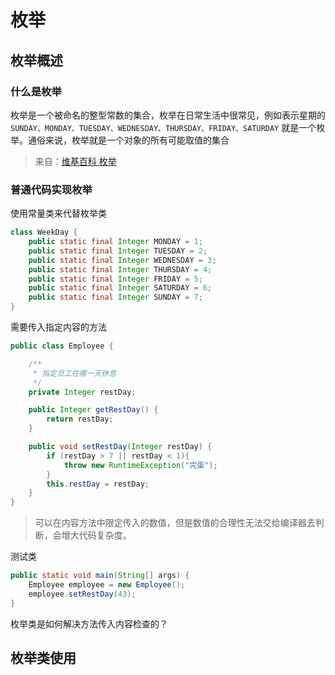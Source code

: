 # 枚举

## 枚举概述

### 什么是枚举

枚举是一个被命名的整型常数的集合，枚举在日常生活中很常见，例如表示星期的 `SUNDAY、MONDAY、TUESDAY、WEDNESDAY、THURSDAY、FRIDAY、SATURDAY` 就是一个枚举。通俗来说，枚举就是一个对象的所有可能取值的集合

> 来自：[维基百科 枚举](https://zh.wikipedia.org/wiki/%E6%9E%9A%E4%B8%BE) 

### 普通代码实现枚举

使用常量类来代替枚举类

```java
class WeekDay {
    public static final Integer MONDAY = 1;
    public static final Integer TUESDAY = 2;
    public static final Integer WEDNESDAY = 3;
    public static final Integer THURSDAY = 4;
    public static final Integer FRIDAY = 5;
    public static final Integer SATURDAY = 6;
    public static final Integer SUNDAY = 7;
}
```

需要传入指定内容的方法

```java
public class Employee {

    /**
     * 指定员工在哪一天休息
     */
    private Integer restDay;

    public Integer getRestDay() {
        return restDay;
    }

    public void setRestDay(Integer restDay) {
        if (restDay > 7 || restDay < 1){
            throw new RuntimeException("完蛋");
        }
        this.restDay = restDay;
    }
}
```

> 可以在内容方法中限定传入的数值，但是数值的合理性无法交给编译器去判断，会增大代码复杂度。

测试类

```java
public static void main(String[] args) {
    Employee employee = new Employee();
    employee.setRestDay(43);
}
```

枚举类是如何解决方法传入内容检查的？

## 枚举类使用



